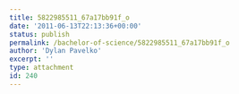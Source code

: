 ```yaml
---
title: 5822985511_67a17bb91f_o
date: '2011-06-13T22:13:36+00:00'
status: publish
permalink: /bachelor-of-science/5822985511_67a17bb91f_o
author: 'Dylan Pavelko'
excerpt: ''
type: attachment
id: 240
---
```

<!DOCTYPE html PUBLIC "-//W3C//DTD HTML 4.0 Transitional//EN" "http://www.w3.org/TR/REC-html40/loose.dtd">
<?xml encoding="UTF-8">

